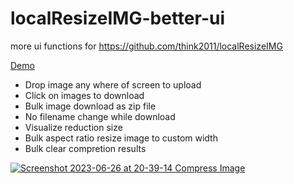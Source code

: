 # localResizeIMG-better-ui
more ui functions for https://github.com/think2011/localResizeIMG

[Demo](https://rawcdn.githack.com/karim23657/localResizeIMG-better-ui/65ddba38ec5fb032e1c222c631942d7ee75118f1/index.html)

- Drop image any where of screen to upload
- Click on images to download
- Bulk image download as zip file
- No filename change while download
- Visualize reduction size
- Bulk aspect ratio resize image to custom width
- Bulk clear compretion results

[![Screenshot 2023-06-26 at 20-39-14 Compress Image](https://github.com/karim23657/localResizeIMG-better-ui/assets/64953489/b75fa539-9b18-48ce-bc7a-d83235edf2df)](https://rawcdn.githack.com/karim23657/localResizeIMG-better-ui/65ddba38ec5fb032e1c222c631942d7ee75118f1/index.html)
